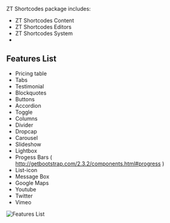 ZT Shortcodes package includes: 

* ZT Shortcodes Content 
* ZT Shortcodes Editors
* ZT Shortcodes System 
* 
## Features List

* Pricing table 
* Tabs
* Testimonial 
* Blockquotes 
* Buttons
* Accordion
* Toggle
* Columns
* Divider
* Dropcap
* Carousel
* Slideshow
* Lightbox
* Progess Bars ( http://getbootstrap.com/2.3.2/components.html#progress ) 
* List-icon
* Message Box
* Google Maps
* Youtube
* Twitter
* Vimeo

![Features List](https://cloud.githubusercontent.com/assets/5260516/5871284/8f780dcc-a30d-11e4-871e-0ddc1591a3a4.png)
